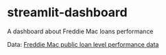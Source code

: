 # streamlit-dashboard

A dashboard about Freddie Mac loans performance

Data: [Freddie Mac public loan level performance data](https://www.freddiemac.com/research/datasets/sf-loanlevel-dataset)
